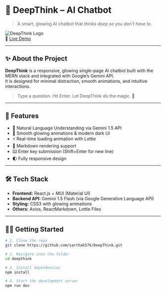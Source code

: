 # 🧠 DeepThink – AI Chatbot  
> A smart, glowing AI chatbot that *thinks deep so you don’t have to.*  

![DeepThink Logo](https://media.giphy.com/media/v1.Y2lkPTc5MGI3NjExcmRhOXoxcWY2dHhlMGh5aWIxYWk5NnN3bnR1NWtxeXBmYjMxaXNzeCZlcD12MV9naWZzX3NlYXJjaCZjdD1n/VbnUQpnihPSIgIXuZv/giphy.gif)  
🔗 [Live Demo](https://deepthinkio.netlify.app)

---

## ✨ About the Project

**DeepThink** is a responsive, glowing single-page AI chatbot built with the MERN stack and integrated with Google’s Gemini API.  
It is designed for minimal distraction, smooth animations, and intuitive interactions.

> Type a question. Hit Enter. Let DeepThink do the magic. 🔮

---

## 🚀 Features

- 🧠 Natural Language Understanding via Gemini 1.5 API
- 🌌 Smooth glowing animations & modern dark UI
- ⚡ Real-time loading animation with Lottie
- 💬 Markdown rendering support
- ⌨️ Enter key submission (Shift+Enter for new line)
- 🌓 Fully responsive design

---

## 🛠 Tech Stack

- **Frontend:** React.js + MUI (Material UI)
- **Backend API:** Gemini 1.5 Flash (via Google Generative Language API)
- **Styling:** CSS3 with glowing animations
- **Others:** Axios, ReactMarkdown, Lottie Files

---

## 🧑‍💻 Getting Started

```bash
# 1. Clone the repo
git clone https://github.com/sarthak576/DeepThink.git

# 2. Navigate into the folder
cd deepthink

# 3. Install dependencies
npm install

# 4. Start the development server
npm run dev
